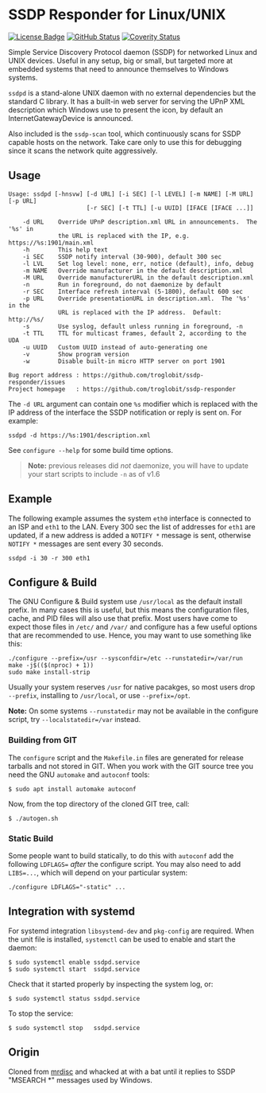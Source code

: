 SSDP Responder for Linux/UNIX
=============================
[![License Badge][]][License] [![GitHub Status][]][GitHub] [![Coverity Status][]][Coverity Scan]

Simple Service Discovery Protocol daemon (SSDP) for networked Linux and
UNIX devices.  Useful in any setup, big or small, but targeted more at
embedded systems that need to announce themselves to Windows systems.

`ssdpd` is a stand-alone UNIX daemon with no external dependencies but
the standard C library.  It has a built-in web server for serving the
UPnP XML description which Windows use to present the icon, by default
an InternetGatewayDevice is announced.

Also included is the `ssdp-scan` tool, which continuously scans for
SSDP capable hosts on the network.  Take care only to use this for
debugging since it scans the network quite aggressively.


Usage
-----

```
Usage: ssdpd [-hnsvw] [-d URL] [-i SEC] [-l LEVEL] [-m NAME] [-M URL] [-p URL]
                      [-r SEC] [-t TTL] [-u UUID] [IFACE [IFACE ...]]

    -d URL    Override UPnP description.xml URL in announcements.  The '%s' in
              the URL is replaced with the IP, e.g. https://%s:1901/main.xml
    -h        This help text
    -i SEC    SSDP notify interval (30-900), default 300 sec
    -l LVL    Set log level: none, err, notice (default), info, debug
    -m NAME   Override manufacturer in the default description.xml
    -M URL    Override manufacturerURL in the default description.xml
    -n        Run in foreground, do not daemonize by default
    -r SEC    Interface refresh interval (5-1800), default 600 sec
    -p URL    Override presentationURL in description.xml.  The '%s' in the
              URL is replaced with the IP address.  Default: http://%s/
    -s        Use syslog, default unless running in foreground, -n
    -t TTL    TTL for multicast frames, default 2, according to the UDA
    -u UUID   Custom UUID instead of auto-generating one
    -v        Show program version
    -w        Disable built-in micro HTTP server on port 1901

Bug report address : https://github.com/troglobit/ssdp-responder/issues
Project homepage   : https://github.com/troglobit/ssdp-responder
```

The `-d URL` argument can contain one `%s` modifier which is replaced
with the IP address of the interface the SSDP notification or reply is
sent on.  For example:

    ssdpd -d https://%s:1901/description.xml

See `configure --help` for some build time options.

> **Note:** previous releases did *not* daemonize, you will have to
> update your start scripts to include `-n` as of v1.6


Example
-------

The following example assumes the system `eth0` interface is connected
to an ISP and `eth1` to the LAN.  Every 300 sec the list of addresses
for `eth1` are updated, if a new address is added a `NOTIFY *` message
is sent, otherwise `NOTIFY *` messages are sent every 30 seconds.

```
ssdpd -i 30 -r 300 eth1
```


Configure & Build
-----------------

The GNU Configure & Build system use `/usr/local` as the default install
prefix.  In many cases this is useful, but this means the configuration
files, cache, and PID files will also use that prefix.  Most users have
come to expect those files in `/etc/` and `/var/` and configure has a
few useful options that are recommended to use.  Hence, you may want to
use something like this:

    ./configure --prefix=/usr --sysconfdir=/etc --runstatedir=/var/run
    make -j$(($(nproc) + 1))
    sudo make install-strip

Usually your system reserves `/usr` for native pacakges, so most users
drop `--prefix`, installing to `/usr/local`, or use `--prefix=/opt`.

**Note:** On some systems `--runstatedir` may not be available in the
  configure script, try `--localstatedir=/var` instead.


### Building from GIT

The `configure` script and the `Makefile.in` files are generated for
release tarballs and not stored in GIT.  When you work with the GIT
source tree you need the GNU `automake` and `autoconf` tools:

    $ sudo apt install automake autoconf

Now, from the top directory of the cloned GIT tree, call:

    $ ./autogen.sh


### Static Build

Some people want to build statically, to do this with `autoconf` add the
following `LDFLAGS=` *after* the configure script.  You may also need to
add `LIBS=...`, which will depend on your particular system:

    ./configure LDFLAGS="-static" ...


Integration with systemd
------------------------

For systemd integration `libsystemd-dev` and `pkg-config` are required.
When the unit file is installed, `systemctl` can be used to enable and
start the daemon:

    $ sudo systemctl enable ssdpd.service
    $ sudo systemctl start  ssdpd.service

Check that it started properly by inspecting the system log, or:

    $ sudo systemctl status ssdpd.service

To stop the service:

    $ sudo systemctl stop   ssdpd.service


Origin
------

Cloned from [mrdisc](https://github.com/troglobit/mrdisc) and whacked at
with a bat until it replies to SSDP "MSEARCH *" messages used by Windows.

[License]:         https://en.wikipedia.org/wiki/ISC_license
[License Badge]:   https://img.shields.io/badge/License-ISC-blue.svg
[GitHub]:          https://github.com/troglobit/ssdp-responder/actions/workflows/build.yml/
[GitHub Status]:   https://github.com/troglobit/ssdp-responder/actions/workflows/build.yml/badge.svg
[Coverity Scan]:   https://scan.coverity.com/projects/20496
[Coverity Status]: https://scan.coverity.com/projects/20496/badge.svg
